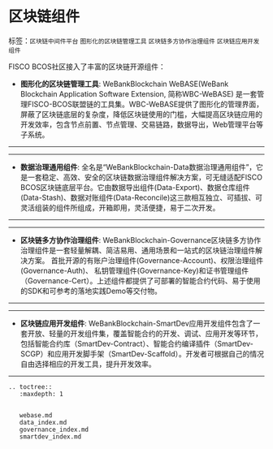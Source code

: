 # 区块链组件

标签：``区块链中间件平台`` ``图形化的区块链管理工具`` ``区块链多方协作治理组件`` ``区块链应用开发组件``

FISCO BCOS社区接入了丰富的区块链开源组件：

- **图形化的区块链管理工具**: WeBankBlockchain WeBASE(WeBank Blockchain Application Software Extension, 简称WBC-WeBASE) 是一套管理FISCO-BCOS联盟链的工具集。WBC-WeBASE提供了图形化的管理界面，屏蔽了区块链底层的复杂度，降低区块链使用的门槛，大幅提高区块链应用的开发效率，包含节点前置、节点管理、交易链路，数据导出，Web管理平台等子系统。

***
------

- **数据治理通用组件**: 全名是“WeBankBlockchain-Data数据治理通用组件”，它是一套稳定、高效、安全的区块链数据治理组件解决方案，可无缝适配FISCO BCOS区块链底层平台。它由数据导出组件(Data-Export)、数据仓库组件(Data-Stash)、数据对账组件(Data-Reconcile)这三款相互独立、可插拔、可灵活组装的组件所组成，开箱即用，灵活便捷，易于二次开发。

***
------


- **区块链多方协作治理组件**: WeBankBlockchain-Governance区块链多方协作治理组件是一套轻量解耦、简洁易用、通用场景和一站式的区块链治理组件解决方案。 首批开源的有账户治理组件(Governance-Account)、权限治理组件(Governance-Auth)、 私钥管理组件(Governance-Key)和证书管理组件（Governance-Cert）。上述组件都提供了可部署的智能合约代码、易于使用的SDK和可参考的落地实践Demo等交付物。

***
------


- **区块链应用开发组件**: WeBankBlockchain-SmartDev应用开发组件包含了一套开放、轻量的开发组件集，覆盖智能合约的开发、调试、应用开发等环节，包括智能合约库（SmartDev-Contract）、智能合约编译插件（SmartDev-SCGP）和应用开发脚手架（SmartDev-Scaffold）。开发者可根据自己的情况自由选择相应的开发工具，提升开发效率。

----------

```eval_rst
.. toctree::
   :maxdepth: 1
   

   webase.md
   data_index.md
   governance_index.md
   smartdev_index.md
```